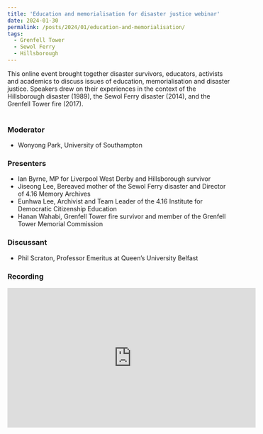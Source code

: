 ```yaml
---
title: 'Education and memorialisation for disaster justice webinar'
date: 2024-01-30
permalink: /posts/2024/01/education-and-memorialisation/
tags:
  - Grenfell Tower
  - Sewol Ferry
  - Hillsborough
---
```


This online event brought together disaster survivors, educators, activists and academics to discuss issues of education, memorialisation and disaster justice. Speakers drew on their experiences in the context of the Hillsborough disaster (1989), the Sewol Ferry disaster (2014), and the Grenfell Tower fire (2017). <br/><br/>

### Moderator
* Wonyong Park, University of Southampton 

### Presenters
* Ian Byrne, MP for Liverpool West Derby and Hillsborough survivor <br/>
* Jiseong Lee, Bereaved mother of the Sewol Ferry disaster and Director of 4.16 Memory Archives <br/>
* Eunhwa Lee, Archivist and Team Leader of the 4.16 Institute for Democratic Citizenship Education <br/>
* Hanan Wahabi, Grenfell Tower fire survivor and member of the Grenfell Tower Memorial Commission 

### Discussant
* Phil Scraton, Professor Emeritus at Queen’s University Belfast

### Recording
<iframe width="560" height="315" src="https://www.youtube.com/embed/x8rtUR5yARs?si=-n8XuznsiQEQ6pcJ" title="YouTube video player" frameborder="0" allow="accelerometer; autoplay; clipboard-write; encrypted-media; gyroscope; picture-in-picture; web-share" referrerpolicy="strict-origin-when-cross-origin" allowfullscreen></iframe>